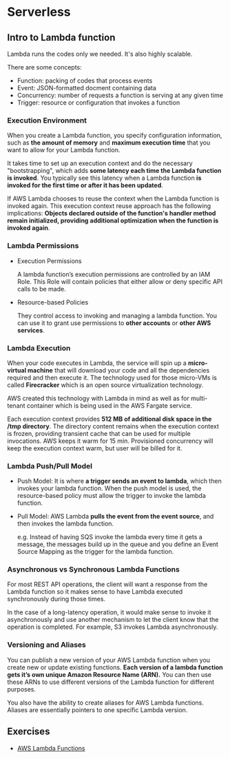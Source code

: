 # Serverless

## Intro to Lambda function

Lambda runs the codes only we needed. It's also highly scalable.

There are some concepts:

- Function: packing of codes that process events
- Event: JSON-formatted docment containing data
- Concurrency: number of requests a function is serving at any given time
- Trigger: resource or configuration that invokes a function

### Execution Environment

When you create a Lambda function, you specify configuration information, such as **the amount of memory** and **maximum execution time** that you want to allow for your Lambda function.

It takes time to set up an execution context and do the necessary "bootstrapping", which adds **some latency each time the Lambda function is invoked**. You typically see this latency when a Lambda function **is invoked for the first time or after it has been updated**.

If AWS Lambda chooses to reuse the context when the Lambda function is invoked again. This execution context reuse approach has the following implications: **Objects declared outside of the function's handler method remain initialized, providing additional optimization when the function is invoked again**.

### Lambda Permissions

- Execution Permissions

  A lambda function’s execution permissions are controlled by an IAM Role. This Role will contain policies that either allow or deny specific API calls to be made.

- Resource-based Policies

  They control access to invoking and managing a lambda function. You can use it to grant use permissions to **other accounts** or **other AWS services**.

### Lambda Execution

When your code executes in Lambda, the service will spin up a **micro-virtual machine** that will download your code and all the dependencies required and then execute it. The technology used for those micro-VMs is called **Firecracker** which is an open source virtualization technology.

AWS created this technology with Lambda in mind as well as for multi-tenant container which is being used in the AWS Fargate service.

Each execution context provides **512 MB of additional disk space in the /tmp directory**. The directory content remains when the execution context is frozen, providing transient cache that can be used for multiple invocations. AWS keeps it warm for 15 min. Provisioned concurrency will keep the execution context warm, but user will be billed for it.

### Lambda Push/Pull Model

- Push Model: It is where **a trigger sends an event to lambda**, which then invokes your lambda function. When the push model is used, the resource-based policy must allow the trigger to invoke the lambda function.

- Pull Model: AWS Lambda **pulls the event from the event source**, and then invokes the lambda function.

  e.g. Instead of having SQS invoke the lambda every time it gets a message, the messages build up in the queue and you define an Event Source Mapping as the trigger for the lambda function.

### Asynchronous vs Synchronous Lambda Functions

For most REST API operations, the client will want a response from the Lambda function so it makes sense to have Lambda executed synchronously during those times.

In the case of a long-latency operation, it would make sense to invoke it asynchronously and use another mechanism to let the client know that the operation is completed. For example, S3 invokes Lambda asynchronously.

### Versioning and Aliases

You can publish a new version of your AWS Lambda function when you create new or update existing functions. **Each version of a lambda function gets it’s own unique Amazon Resource Name (ARN).** You can then use these ARNs to use different versions of the Lambda function for different purposes.

You also have the ability to create aliases for AWS Lambda functions. Aliases are essentially pointers to one specific Lambda version.

## Exercises

- [AWS Lambda Functions](https://rrs-public.s3.amazonaws.com/exercises/lab-4-lambda.html)
